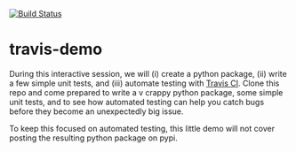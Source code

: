 [![Build Status](https://travis-ci.org/bjlange/travis-demo.svg?branch=master)](https://travis-ci.org/bjlange/travis-demo)

# travis-demo

During this interactive session, we will (i) create a python package, (ii)
write a few simple unit tests, and (iii) automate testing with [Travis
CI](https://travis-ci.org/). Clone this repo and come prepared to write a v
crappy python package, some simple unit tests, and to see how automated testing
can help you catch bugs before they become an unexpectedly big issue.

To keep this focused on automated testing, this little demo will not cover
posting the resulting python package on pypi.
